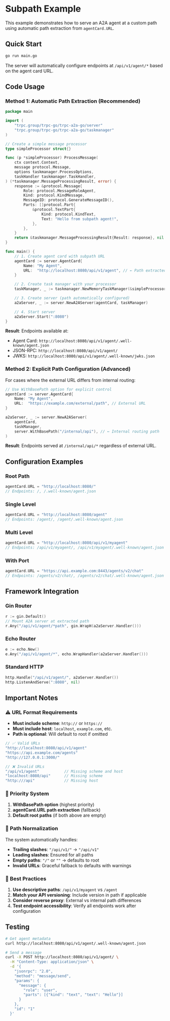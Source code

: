# Subpath Example

This example demonstrates how to serve an A2A agent at a custom path using automatic path extraction from `agentCard.URL`.

## Quick Start

```bash
go run main.go
```

The server will automatically configure endpoints at `/api/v1/agent/*` based on the agent card URL.

## Code Usage

### Method 1: Automatic Path Extraction (Recommended)

```go
package main

import (
    "trpc.group/trpc-go/trpc-a2a-go/server"
    "trpc.group/trpc-go/trpc-a2a-go/taskmanager"
)

// Create a simple message processor
type simpleProcessor struct{}

func (p *simpleProcessor) ProcessMessage(
    ctx context.Context,
    message protocol.Message,
    options taskmanager.ProcessOptions,
    taskHandler taskmanager.TaskHandler,
) (*taskmanager.MessageProcessingResult, error) {
    response := &protocol.Message{
        Role: protocol.MessageRoleAgent,
        Kind: protocol.KindMessage,
        MessageID: protocol.GenerateMessageID(),
        Parts: []protocol.Part{
            &protocol.TextPart{
                Kind: protocol.KindText,
                Text: "Hello from subpath agent!",
            },
        },
    }
    return &taskmanager.MessageProcessingResult{Result: response}, nil
}

func main() {
    // 1. Create agent card with subpath URL
    agentCard := server.AgentCard{
        Name: "My Agent",
        URL:  "http://localhost:8080/api/v1/agent", // ← Path extracted automatically
    }

    // 2. Create task manager with your processor
    taskManager, _ := taskmanager.NewMemoryTaskManager(&simpleProcessor{})

    // 3. Create server (path automatically configured)
    a2aServer, _ := server.NewA2AServer(agentCard, taskManager)

    // 4. Start server
    a2aServer.Start(":8080")
}
```

**Result**: Endpoints available at:
- Agent Card: `http://localhost:8080/api/v1/agent/.well-known/agent.json`  
- JSON-RPC: `http://localhost:8080/api/v1/agent/`
- JWKS: `http://localhost:8080/api/v1/agent/.well-known/jwks.json`

### Method 2: Explicit Path Configuration (Advanced)

For cases where the external URL differs from internal routing:

```go
// Use WithBasePath option for explicit control
agentCard := server.AgentCard{
    Name: "My Agent", 
    URL:  "https://example.com/external/path", // External URL
}

a2aServer, _ := server.NewA2AServer(
    agentCard, 
    taskManager,
    server.WithBasePath("/internal/api"), // ← Internal routing path
)
```

**Result**: Endpoints served at `/internal/api/*` regardless of external URL.

## Configuration Examples

### Root Path
```go
agentCard.URL = "http://localhost:8080/"
// Endpoints: /, /.well-known/agent.json
```

### Single Level
```go
agentCard.URL = "http://localhost:8080/agent"  
// Endpoints: /agent/, /agent/.well-known/agent.json
```

### Multi Level
```go
agentCard.URL = "http://localhost:8080/api/v1/myagent"
// Endpoints: /api/v1/myagent/, /api/v1/myagent/.well-known/agent.json
```

### With Port
```go
agentCard.URL = "https://api.example.com:8443/agents/v2/chat"
// Endpoints: /agents/v2/chat/, /agents/v2/chat/.well-known/agent.json
```

## Framework Integration

### Gin Router
```go
r := gin.Default()
// Mount A2A server at extracted path
r.Any("/api/v1/agent/*path", gin.WrapH(a2aServer.Handler()))
```

### Echo Router  
```go
e := echo.New()
e.Any("/api/v1/agent/*", echo.WrapHandler(a2aServer.Handler()))
```

### Standard HTTP
```go
http.Handle("/api/v1/agent/", a2aServer.Handler())
http.ListenAndServe(":8080", nil)
```

## Important Notes

### ⚠️ URL Format Requirements
- **Must include scheme**: `http://` or `https://`
- **Must include host**: `localhost`, `example.com`, etc.
- **Path is optional**: Will default to root if omitted

```go
// ✅ Valid URLs
"http://localhost:8080/api/v1/agent"
"https://api.example.com/agents"  
"http://127.0.0.1:3000/"

// ❌ Invalid URLs  
"/api/v1/agent"           // Missing scheme and host
"localhost:8080/api"      // Missing scheme
"http:///api"             // Missing host
```

### 🔄 Priority System
1. **WithBasePath option** (highest priority)
2. **agentCard.URL path extraction** (fallback)  
3. **Default root paths** (if both above are empty)

### 📁 Path Normalization
The system automatically handles:
- **Trailing slashes**: `"/api/v1/"` → `"/api/v1"`
- **Leading slashes**: Ensured for all paths
- **Empty paths**: `"/"` or `""` → defaults to root
- **Invalid URLs**: Graceful fallback to defaults with warnings

### 🚀 Best Practices

1. **Use descriptive paths**: `/api/v1/myagent` vs `/agent`
2. **Match your API versioning**: Include version in path if applicable  
3. **Consider reverse proxy**: External vs internal path differences
4. **Test endpoint accessibility**: Verify all endpoints work after configuration

## Testing

```bash
# Get agent metadata
curl http://localhost:8080/api/v1/agent/.well-known/agent.json

# Send a message  
curl -X POST http://localhost:8080/api/v1/agent/ \
  -H "Content-Type: application/json" \
  -d '{
    "jsonrpc": "2.0",
    "method": "message/send", 
    "params": {
      "message": {
        "role": "user",
        "parts": [{"kind": "text", "text": "Hello"}]
      }
    },
    "id": "1"
  }'
```
